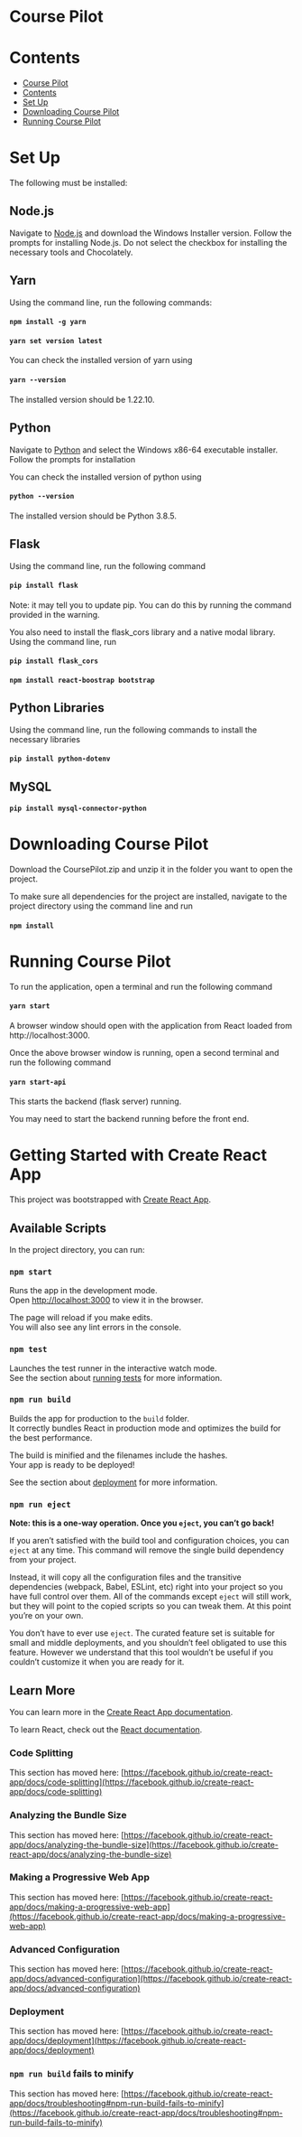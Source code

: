 # Course Pilot

# Contents
- [Course Pilot](#course-pilot)
- [Contents](#contents)
- [Set Up](#set-up)
- [Downloading Course Pilot](#downloading-course-pilot)
- [Running Course Pilot](#running-course-pilot)

# Set Up

The following must be installed:

## Node.js

Navigate to [Node.js](https://nodejs.org/en/download/) and download the Windows Installer version. Follow the prompts for installing Node.js. Do not select the checkbox for installing the necessary tools and Chocolately.

## Yarn

Using the command line, run the following commands:

#### `npm install -g yarn`

#### `yarn set version latest`

You can check the installed version of yarn using 

#### `yarn --version`

The installed version should be 1.22.10.

## Python

Navigate to [Python](https://www.python.org/downloads/release/python-385/) and select the Windows x86-64 executable installer. Follow the prompts for installation

You can check the installed version of python using 

#### `python --version`

The installed version should be Python 3.8.5.

## Flask

Using the command line, run the following command

#### `pip install flask`

Note: it may tell you to update pip. You can do this by running the command provided in the warning.

You also need to install the flask_cors library and a native modal library. Using the command line, run 

#### `pip install flask_cors`

#### `npm install react-boostrap bootstrap`

## Python Libraries

Using the command line, run the following commands to install the necessary libraries

#### `pip install python-dotenv`

## MySQL

<!-- Navigate to [MySQL](https://dev.mysql.com/downloads/installer/) and download the second installer. Follow the prompts for installing the necessary bundles and setting up a local server. You do not have to install Visual Studio. Simply, click next and continue with the installation.

Note: do not change anything from the default options.

Using the command line, run the following command to install the python connector -->

#### `pip install mysql-connector-python`

# Downloading Course Pilot

Download the CoursePilot.zip and unzip it in the folder you want to open the project. 

To make sure all dependencies for the project are installed, navigate to the project directory using the command line and run

#### `npm install`

# Running Course Pilot
To run the application, open a terminal and run the following command

#### `yarn start`

A browser window should open with the application from React loaded from http://localhost:3000.

Once the above browser window is running, open a second terminal and run the following command

#### `yarn start-api`

This starts the backend (flask server) running.

You may need to start the backend running before the front end.

# Getting Started with Create React App

This project was bootstrapped with [Create React App](https://github.com/facebook/create-react-app).

## Available Scripts

In the project directory, you can run:

### `npm start`

Runs the app in the development mode.\
Open [http://localhost:3000](http://localhost:3000) to view it in the browser.

The page will reload if you make edits.\
You will also see any lint errors in the console.

### `npm test`

Launches the test runner in the interactive watch mode.\
See the section about [running tests](https://facebook.github.io/create-react-app/docs/running-tests) for more information.

### `npm run build`

Builds the app for production to the `build` folder.\
It correctly bundles React in production mode and optimizes the build for the best performance.

The build is minified and the filenames include the hashes.\
Your app is ready to be deployed!

See the section about [deployment](https://facebook.github.io/create-react-app/docs/deployment) for more information.

### `npm run eject`

**Note: this is a one-way operation. Once you `eject`, you can’t go back!**

If you aren’t satisfied with the build tool and configuration choices, you can `eject` at any time. This command will remove the single build dependency from your project.

Instead, it will copy all the configuration files and the transitive dependencies (webpack, Babel, ESLint, etc) right into your project so you have full control over them. All of the commands except `eject` will still work, but they will point to the copied scripts so you can tweak them. At this point you’re on your own.

You don’t have to ever use `eject`. The curated feature set is suitable for small and middle deployments, and you shouldn’t feel obligated to use this feature. However we understand that this tool wouldn’t be useful if you couldn’t customize it when you are ready for it.

## Learn More

You can learn more in the [Create React App documentation](https://facebook.github.io/create-react-app/docs/getting-started).

To learn React, check out the [React documentation](https://reactjs.org/).

### Code Splitting

This section has moved here: [https://facebook.github.io/create-react-app/docs/code-splitting](https://facebook.github.io/create-react-app/docs/code-splitting)

### Analyzing the Bundle Size

This section has moved here: [https://facebook.github.io/create-react-app/docs/analyzing-the-bundle-size](https://facebook.github.io/create-react-app/docs/analyzing-the-bundle-size)

### Making a Progressive Web App

This section has moved here: [https://facebook.github.io/create-react-app/docs/making-a-progressive-web-app](https://facebook.github.io/create-react-app/docs/making-a-progressive-web-app)

### Advanced Configuration

This section has moved here: [https://facebook.github.io/create-react-app/docs/advanced-configuration](https://facebook.github.io/create-react-app/docs/advanced-configuration)

### Deployment

This section has moved here: [https://facebook.github.io/create-react-app/docs/deployment](https://facebook.github.io/create-react-app/docs/deployment)

### `npm run build` fails to minify

This section has moved here: [https://facebook.github.io/create-react-app/docs/troubleshooting#npm-run-build-fails-to-minify](https://facebook.github.io/create-react-app/docs/troubleshooting#npm-run-build-fails-to-minify)
